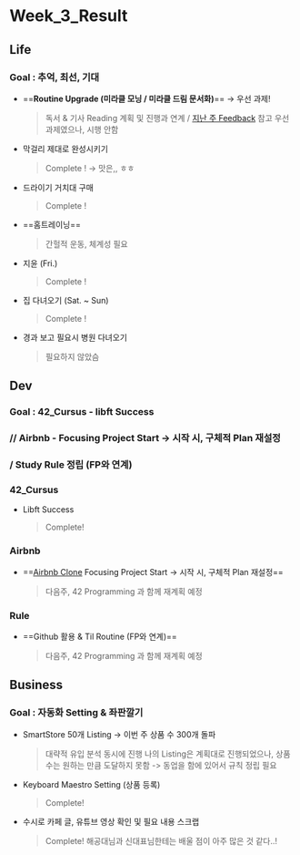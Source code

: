 

# Week_3_Result



## Life



### Goal : 추억, 최선, 기대



- ==**Routine Upgrade (미라클 모닝 / 미라클 드림 문서화)**== -> 우선 과제!

  > 독서 & 기사 Reading 계획 및 진행과 연계 / [지난 주 Feedback](/Users/sjeon/Desktop/For_min/Life_Style/April/Week_2(4.6~4.12)/week_2_result.md) 참고
  > 우선 과제였으나, 시행 안함

- 막걸리 제대로 완성시키기

  > Complete ! -> 맛은,, ㅎㅎ

- 드라이기 거치대 구매

  > Complete ! 

- ==홈트레이닝==

  > 간헐적 운동, 체계성 필요

- 지윤 (Fri.)

  > Complete !

- 집 다녀오기 (Sat. ~ Sun)

  > Complete !

- 경과 보고 필요시 병원 다녀오기

  > 필요하지 않았슴



## Dev



### Goal : 42_Cursus - libft Success 

### // Airbnb - Focusing Project Start -> 시작 시, 구체적 Plan 재설정 

### / Study Rule 정립 (FP와 연계)



### 42_Cursus

- Libft Success
  
  > Complete!

### Airbnb

- ==[Airbnb Clone](/Users/sjeon/Desktop/For_min/Dev_Place/Airbnb_clone/README.md) Focusing Project Start -> 시작 시, 구체적 Plan 재설정==

  > 다음주, 42 Programming 과 함께 재계획 예정

### Rule

- ==Github 활용 & Til Routine (FP와 연계)==

  > 다음주, 42 Programming 과 함께 재계획 예정



## Business



### Goal : 자동화 Setting & 좌판깔기



- SmartStore 50개 Listing -> 이번 주 상품 수 300개 돌파

  > 대략적 유입 분석 동시에 진행
  > 나의 Listing은 계획대로 진행되었으나, 상품 수는 원하는 만큼 도달하지 못함
  > -> 동업을 함에 있어서 규칙 정립 필요
- Keyboard Maestro Setting (상품 등록)

  > Complete!
- 수시로 카페 글, 유튜브 영상 확인 및 필요 내용 스크랩

  > Complete!
  > 해공대님과 신대표님한테는 배울 점이 아주 많은 것 같다..!

